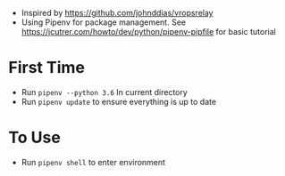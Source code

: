 


* Inspired by https://github.com/johnddias/vropsrelay
* Using Pipenv for package management.  See https://jcutrer.com/howto/dev/python/pipenv-pipfile for basic tutorial

# First Time

* Run ```pipenv --python 3.6``` In current directory
* Run ```pipenv update``` to ensure everything is up to date

# To Use

* Run ```pipenv shell``` to enter environment
